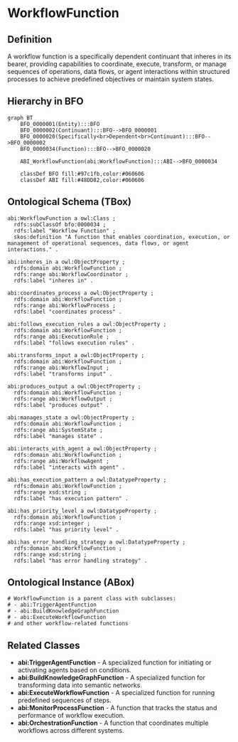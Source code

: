 # WorkflowFunction

## Definition
A workflow function is a specifically dependent continuant that inheres in its bearer, providing capabilities to coordinate, execute, transform, or manage sequences of operations, data flows, or agent interactions within structured processes to achieve predefined objectives or maintain system states.

## Hierarchy in BFO
```mermaid
graph BT
    BFO_0000001(Entity):::BFO
    BFO_0000002(Continuant):::BFO-->BFO_0000001
    BFO_0000020(Specifically<br>Dependent<br>Continuant):::BFO-->BFO_0000002
    BFO_0000034(Function):::BFO-->BFO_0000020
    
    ABI_WorkflowFunction(abi:WorkflowFunction):::ABI-->BFO_0000034
    
    classDef BFO fill:#97c1fb,color:#060606
    classDef ABI fill:#48DD82,color:#060606
```

## Ontological Schema (TBox)
```turtle
abi:WorkflowFunction a owl:Class ;
  rdfs:subClassOf bfo:0000034 ;
  rdfs:label "Workflow Function" ;
  skos:definition "A function that enables coordination, execution, or management of operational sequences, data flows, or agent interactions." .

abi:inheres_in a owl:ObjectProperty ;
  rdfs:domain abi:WorkflowFunction ;
  rdfs:range abi:WorkflowCoordinator ;
  rdfs:label "inheres in" .

abi:coordinates_process a owl:ObjectProperty ;
  rdfs:domain abi:WorkflowFunction ;
  rdfs:range abi:WorkflowProcess ;
  rdfs:label "coordinates process" .

abi:follows_execution_rules a owl:ObjectProperty ;
  rdfs:domain abi:WorkflowFunction ;
  rdfs:range abi:ExecutionRule ;
  rdfs:label "follows execution rules" .

abi:transforms_input a owl:ObjectProperty ;
  rdfs:domain abi:WorkflowFunction ;
  rdfs:range abi:WorkflowInput ;
  rdfs:label "transforms input" .

abi:produces_output a owl:ObjectProperty ;
  rdfs:domain abi:WorkflowFunction ;
  rdfs:range abi:WorkflowOutput ;
  rdfs:label "produces output" .

abi:manages_state a owl:ObjectProperty ;
  rdfs:domain abi:WorkflowFunction ;
  rdfs:range abi:SystemState ;
  rdfs:label "manages state" .

abi:interacts_with_agent a owl:ObjectProperty ;
  rdfs:domain abi:WorkflowFunction ;
  rdfs:range abi:WorkflowAgent ;
  rdfs:label "interacts with agent" .

abi:has_execution_pattern a owl:DatatypeProperty ;
  rdfs:domain abi:WorkflowFunction ;
  rdfs:range xsd:string ;
  rdfs:label "has execution pattern" .

abi:has_priority_level a owl:DatatypeProperty ;
  rdfs:domain abi:WorkflowFunction ;
  rdfs:range xsd:integer ;
  rdfs:label "has priority level" .

abi:has_error_handling_strategy a owl:DatatypeProperty ;
  rdfs:domain abi:WorkflowFunction ;
  rdfs:range xsd:string ;
  rdfs:label "has error handling strategy" .
```

## Ontological Instance (ABox)
```turtle
# WorkflowFunction is a parent class with subclasses:
# - abi:TriggerAgentFunction
# - abi:BuildKnowledgeGraphFunction
# - abi:ExecuteWorkflowFunction
# and other workflow-related functions
```

## Related Classes
- **abi:TriggerAgentFunction** - A specialized function for initiating or activating agents based on conditions.
- **abi:BuildKnowledgeGraphFunction** - A specialized function for transforming data into semantic networks.
- **abi:ExecuteWorkflowFunction** - A specialized function for running predefined sequences of steps.
- **abi:MonitorProcessFunction** - A function that tracks the status and performance of workflow execution.
- **abi:OrchestrationFunction** - A function that coordinates multiple workflows across different systems. 
